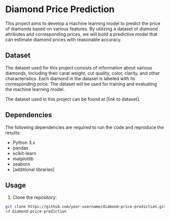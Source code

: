 # Diamond Price Prediction

This project aims to develop a machine learning model to predict the price of diamonds based on various features. By utilizing a dataset of diamond attributes and corresponding prices, we will build a predictive model that can estimate diamond prices with reasonable accuracy.

## Dataset

The dataset used for this project consists of information about various diamonds, including their carat weight, cut quality, color, clarity, and other characteristics. Each diamond in the dataset is labeled with its corresponding price. The dataset will be used for training and evaluating the machine learning model.

The dataset used in this project can be found at [link to dataset].

## Dependencies

The following dependencies are required to run the code and reproduce the results:

- Python 3.x
- pandas
- scikit-learn
- matplotlib
- seaborn
- [additional libraries]

## Usage

1. Clone the repository:

```bash
git clone https://github.com/your-username/diamond-price-prediction.git
cd diamond-price-prediction
